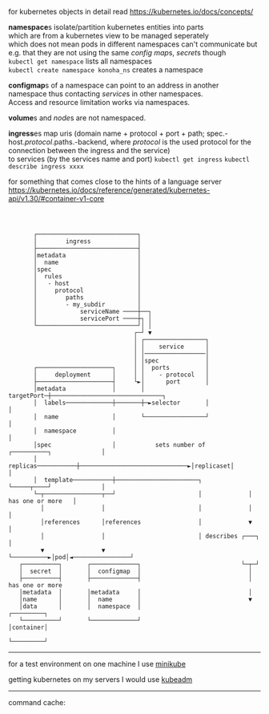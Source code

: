 for kubernetes objects in detail read https://kubernetes.io/docs/concepts/

**namespace**s isolate/partition kubernetes entities into parts  
  which are from a kubernetes view to be managed seperately  
  which does not mean pods in different namespaces can't communicate but  
  e.g. that they are not using the same *config map*s, *secret*s though  
`kubectl get namespace` lists all namespaces  
`kubectl create namespace konoha_ns` creates a namespace  

**configmap**s of a namespace can point to an address in another  
namespace thus contacting *service*s in other namespaces.  
Access and resource limitation works via namespaces.  

**volume**s and *node*s are not namespaced.  

**ingress**es map uris (domain name + protocol + port + path; spec.-host.*protocol*.paths.-backend, where *protocol* is the used protocol for the connection between the ingress and the service)  
to services (by the services name and port)
`kubectl get ingress`
`kubectl describe ingress xxxx`

for something that comes close to the hints of a language server  
https://kubernetes.io/docs/reference/generated/kubernetes-api/v1.30/#container-v1-core


```asciiart



       ┌────────────────────────────┐
       │        ingress             │
       ├────────────────────────────┤
       │metadata                    │
       │  name                      │
       │spec                        │
       │  rules                     │
       │   - host                   │
       │     protocol               │
       │        paths               │
       │        - my_subdir         │
       │            serviceName ────┼──┐
       │            servicePort ────┼┐ │
       └────────────────────────────┘│ │
                                   ┌─┘ ▼
                                   │ ┌─────────────────┐
                                   │ │    service      │
                                   │ │─────────────────│
                                   │ │spec             │
       ┌─────────────────────┐     │ │  ports          │
       │     deployment      │     │ │    - protocol   │
       ├─────────────────────┤     └►│      port       │
       │metadata             │       │      targetPort─┼───────────────────────────────┐
       │  labels─────────────┼───────┼─►selector       │                               │
       │  name               │       └─────────────────┘                               │
       │  namespace          │                                                         │
       │spec                 │           sets number of      ┌──────────┐              │
       │  replicas───────────┼──────────────────────────────►│replicaset│              │
       │  template───────────┼───────────────────────┐       └─────┬────┘              │
       └─┬────────────────┬──┘                       │             │ has one or more   │
         │                │                          │             │                   │
         │references      │references                │             ▼                   │
         │                │                          │ describes ┌───┐                 │
         ▼                ▼                          └──────────►│pod│◄────────────────┘
   ┌──────────┐       ┌─────────────┐                            └─┬─┘
   │  secret  │       │  configmap  │                              │
   ├──────────┤       ├─────────────┤                              │ has one or more
   │metadata  │       │metadata     │                              │
   │name      │       │  name       │                              ▼
   │data      │       │  namespace  │                          ┌─────────┐
   └──────────┘       └─────────────┘                          │container│
                                                               └─────────┘

```

---

for a test environment on one machine I use [minikube](https://minikube.sigs.k8s.io/docs/start/?arch=%2Flinux%2Fx86-64%2Fstable%2Fbinary+download)

getting kubernetes on my servers I would use [kubeadm](https://kubernetes.io/docs/setup/production-environment/tools/kubeadm/install-kubeadm/)

---

command cache:

